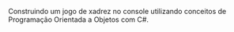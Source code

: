 Construindo um jogo de xadrez no console utilizando conceitos de Programação Orientada a Objetos com C#.
